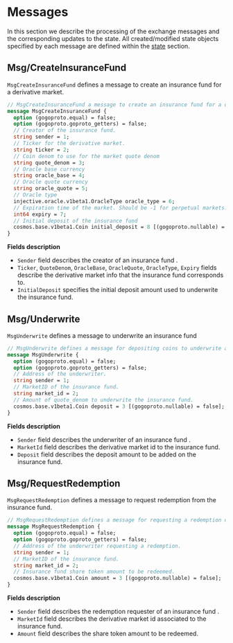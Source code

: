 # Messages

In this section we describe the processing of the exchange messages and the corresponding updates to the state. All created/modified state objects specified by each message are defined within the [state](02\_state\_transitions.md) section.

## Msg/CreateInsuranceFund

`MsgCreateInsuranceFund` defines a message to create an insurance fund for a derivative market.

```protobuf
// MsgCreateInsuranceFund a message to create an insurance fund for a derivative market.
message MsgCreateInsuranceFund {
  option (gogoproto.equal) = false;
  option (gogoproto.goproto_getters) = false;
  // Creator of the insurance fund.
  string sender = 1;
  // Ticker for the derivative market.
  string ticker = 2;
  // Coin denom to use for the market quote denom
  string quote_denom = 3;
  // Oracle base currency
  string oracle_base = 4;
  // Oracle quote currency
  string oracle_quote = 5;
  // Oracle type
  injective.oracle.v1beta1.OracleType oracle_type = 6;
  // Expiration time of the market. Should be -1 for perpetual markets.
  int64 expiry = 7;
  // Initial deposit of the insurance fund
  cosmos.base.v1beta1.Coin initial_deposit = 8 [(gogoproto.nullable) = false];
}
```

**Fields description**

* `Sender` field describes the creator of an insurance fund .
* `Ticker`, `QuoteDenom`, `OracleBase`, `OracleQuote`, `OracleType`, `Expiry` fields describe the derivative market info that the insurance fund corresponds to.
* `InitialDeposit` specifies the initial deposit amount used to underwrite the insurance fund.

## Msg/Underwrite

`MsgUnderwrite` defines a message to underwrite an insurance fund

```protobuf
// MsgUnderwrite defines a message for depositing coins to underwrite an insurance fund
message MsgUnderwrite {
  option (gogoproto.equal) = false;
  option (gogoproto.goproto_getters) = false;
  // Address of the underwriter.
  string sender = 1;
  // MarketID of the insurance fund.
  string market_id = 2;
  // Amount of quote_denom to underwrite the insurance fund.
  cosmos.base.v1beta1.Coin deposit = 3 [(gogoproto.nullable) = false];
}
```

**Fields description**

* `Sender` field describes the underwriter of an insurance fund .
* `MarketId` field describes the derivative market id to the insurance fund.
* `Deposit` field describes the deposit amount to be added on the insurance fund.

## Msg/RequestRedemption

`MsgRequestRedemption` defines a message to request redemption from the insurance fund.

```protobuf
// MsgRequestRedemption defines a message for requesting a redemption of the sender's insurance fund tokens
message MsgRequestRedemption {
  option (gogoproto.equal) = false;
  option (gogoproto.goproto_getters) = false;
  // Address of the underwriter requesting a redemption.
  string sender = 1;
  // MarketID of the insurance fund.
  string market_id = 2;
  // Insurance fund share token amount to be redeemed.
  cosmos.base.v1beta1.Coin amount = 3 [(gogoproto.nullable) = false];
}
```

**Fields description**

* `Sender` field describes the redemption requester of an insurance fund .
* `MarketId` field describes the derivative market id associated to the insurance fund.
* `Amount` field describes the share token amount to be redeemed.
